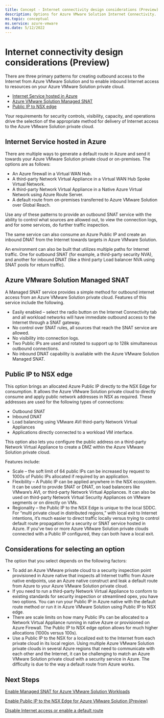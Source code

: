 ```yaml
---
title: Concept - Internet connectivity design considerations (Preview)
description: Options for Azure VMware Solution Internet Connectivity. 
ms.topic: conceptual
ms.service: azure-vmware
ms.date: 5/12/2022
---
```


# Internet connectivity design considerations (Preview) 

There are three primary patterns for creating outbound access to the Internet from Azure VMware Solution and to enable inbound  Internet access to resources on your Azure VMware Solution private cloud. 

- [Internet Service hosted in Azure](#internet-service-hosted-in-azure) 
- [Azure VMware Solution Managed SNAT](#azure-vmware-solution-managed-snat) 
- [Public IP to NSX edge](#public-ip-to-nsx-edge) 

Your requirements for security controls, visibility, capacity, and operations drive the selection of the appropriate method for delivery of Internet access to the Azure VMware Solution private cloud.  

## Internet Service hosted in Azure 

There are multiple ways to generate a default route in Azure and send it towards your Azure VMware Solution private cloud or on-premises. The options are as follows: 

- An Azure firewall in a Virtual WAN Hub. 
- A third-party Network Virtual Appliance in a Virtual WAN Hub Spoke Virtual Network.
- A third-party Network Virtual Appliance in a Native Azure Virtual Network using Azure Route Server. 
- A default route from on-premises transferred to Azure VMware Solution over Global Reach. 

Use any of these patterns to provide an outbound SNAT service with the ability to control what sources are allowed out, to view the connection logs, and for some services, do further traffic inspection. 

The same service can also consume an Azure Public IP and create an inbound DNAT from the Internet towards targets in  Azure VMware Solution.    

An environment can also be built that utilizes multiple paths for Internet traffic.  One for outbound SNAT (for example, a third-party security NVA), and another for inbound DNAT (like a third party Load balancer NVA using SNAT pools for return traffic). 

## Azure VMware Solution Managed SNAT 

A Managed SNAT service provides a simple method for outbound internet access from an Azure VMware Solution private cloud. Features of this service include the following. 

- Easily enabled – select the radio button on the Internet Connectivity tab and all workload networks will have immediate outbound access to the Internet through a SNAT gateway.
- No control over SNAT rules, all sources that reach the SNAT service are allowed.
- No visibility into connection logs.
- Two Public IPs are used and rotated to support up to 128k simultaneous outbound connections.
- No inbound DNAT capability is available with the  Azure VMware Solution Managed SNAT. 

## Public IP to NSX edge 

This option brings an allocated Azure Public IP directly to the NSX Edge for consumption. It allows the Azure VMware Solution private cloud to directly consume and apply public network addresses in NSX as required. These addresses are used for the following types of connections:
- Outbound SNAT
- Inbound DNAT
- Load balancing using VMware AVI third-party Network Virtual Appliances
- Applications directly connected to a workload VM interface.  

This option also lets you configure the public address on a third-party Network Virtual Appliance to create a DMZ within the Azure VMware Solution private cloud.
   
Features include: 

   - Scale – the soft limit of 64 public IPs can be increased by request to 1000s of Public IPs allocated if required by an application.
   - Flexibility – A Public IP can be applied anywhere in the NSX ecosystem. It can be used to provide SNAT or DNAT, on load balancers like VMware’s AVI, or third-party Network Virtual Appliances. It can also be used on third-party Network Virtual Security Appliances on VMware segments or on directly on VMs. 
   - Regionality – the Public IP to the NSX Edge is unique to the local SDDC. For “multi private cloud in distributed regions,” with local exit to Internet intentions, it’s much easier to direct traffic locally versus trying to control default route propagation for a security or SNAT service hosted in Azure. If you've two or more Azure VMware Solution private clouds connected with a Public IP configured, they can both have a local exit.  

## Considerations for selecting an option 

The option that you select depends on the following factors: 

- To add an Azure VMware private cloud to a security inspection point provisioned in Azure native that inspects all Internet traffic from Azure native endpoints, use an Azure native construct and leak a default route from Azure to your Azure VMware Solution private cloud.
- If you need to run a third-party Network Virtual Appliance to conform to existing standards for security inspection or streamlined opex, you have two options. You can run your Public IP in Azure native with the default route method or run it in Azure VMware Solution using Public IP to NSX edge. 
- There are scale limits on how many Public IPs can be allocated to a Network Virtual Appliance running in native Azure or provisioned on Azure Firewall.  The Public IP to NSX edge option allows for much higher allocations (1000s versus 100s).
- Use a Public IP to the NSX for a localized exit to the Internet from each private cloud in its local region. Using multiple Azure VMware Solution private clouds in several Azure regions that need to communicate with each other and the Internet, it can be challenging to match an Azure VMware Solution private cloud with a security service in Azure. The difficulty is due to the way a default route from Azure works.

## Next Steps
 
[Enable Managed SNAT for Azure VMware Solution Workloads](enable-managed-snat-for-workloads.md)

[Enable Public IP to the NSX Edge for Azure VMware Solution (Preview)](enable-public-ip-nsx-edge.md)

[Disable Internet access or enable a default route](disable-internet-access.md)